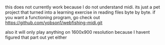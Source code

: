 this does not currently work because I do not understand midi. its just a pet project that turned into
a learning exercise in reading files byte by byte. if you want a functioning program, go check out
https://github.com/yobson1/webfishing-midi.git

also it will only play anything on 1600x900 resolution because I havent figured that part out yet either
